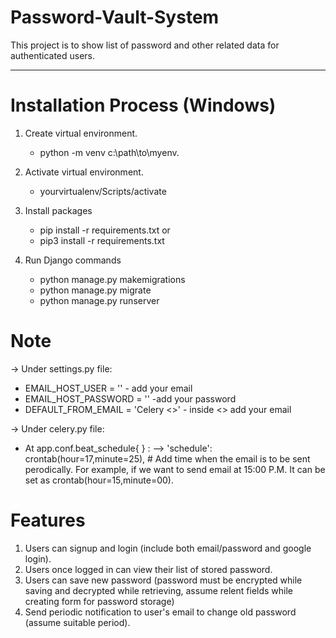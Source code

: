 # Password-Vault-System
This project is to show list of password and other related data for authenticated users.

----------------------------------------------------------------------------------------
# Installation Process (Windows)
 1. Create virtual environment.
    - python -m venv c:\path\to\myenv.
    
2. Activate virtual environment.
   - yourvirtualenv/Scripts/activate
  
3. Install packages
   - pip install -r requirements.txt or
   - pip3 install -r requirements.txt
  
4. Run Django commands
   - python manage.py makemigrations
   - python manage.py migrate
   - python manage.py runserver

# Note
-> Under settings.py file:
  - EMAIL_HOST_USER = '' - add your email
  - EMAIL_HOST_PASSWORD = '' -add your password
  - DEFAULT_FROM_EMAIL = 'Celery <>' - inside <> add your email
  
-> Under celery.py file:
   - At app.conf.beat_schedule{ } :
      --> 'schedule': crontab(hour=17,minute=25), # Add time when the email is to be sent perodically. For example, if we want to send email at 15:00 P.M. It can be              set as crontab(hour=15,minute=00).

# Features
1. Users can signup and login (include both email/password and google login).
3. Users once logged in can view their list of stored password.
4. Users can save new password (password must be encrypted while saving and decrypted while retrieving, assume relent fields while creating form for password storage)
5. Send periodic notification to user's email to change old password (assume suitable period).
